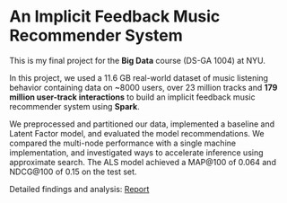# An Implicit Feedback Music Recommender System
This is my final project for the **Big Data** course (DS-GA 1004) at NYU.

In this project, we used a 11.6 GB real-world dataset of music listening behavior containing data on ~8000 users, over 23 million tracks and **179 million user-track interactions** to build an implicit feedback music recommender system using **Spark**.

We preprocessed and partitioned our data, implemented a baseline and Latent Factor model, and evaluated the model recommendations. We compared the multi-node performance with a single machine implementation, and investigated ways to accelerate inference using approximate search. The ALS model achieved a MAP@100 of 0.064 and NDCG@100 of 0.15 on the test set.

Detailed findings and analysis: [Report](Report.pdf)
